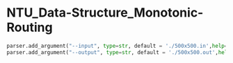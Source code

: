# NTU_Data-Structure_Monotonic-Routing

```python
parser.add_argument("--input", type=str, default = './500x500.in',help="Input file root.")
parser.add_argument("--output", type=str, default = './500x500.out',help="Output file root.")
```
